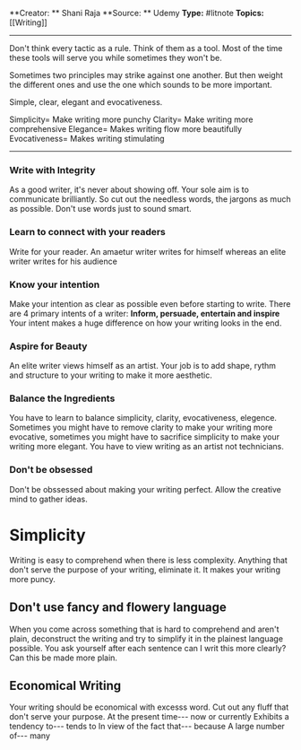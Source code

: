 **Creator: ** Shani Raja
**Source: ** Udemy
**Type:** #litnote 
**Topics:** [[Writing]]

---



Don't think every tactic as a rule. Think of them as a tool. Most of the time these tools will serve you while sometimes they won't be.

Sometimes two principles may strike against one another. But then weight the different ones and use the one which sounds to be more important.

Simple, clear, elegant and evocativeness.

Simplicity= Make writing more punchy
Clarity= Make writing more comprehensive
Elegance= Makes writing flow more beautifully
Evocativeness= Makes writing stimulating

----
### Write with Integrity
As a good writer, it's never about showing off. Your sole aim is to communicate brilliantly. So cut out the needless words, the jargons as much as possible. Don't use words just to sound smart.

### Learn to connect with your readers
Write for your reader. An amaetur writer writes for himself whereas an elite writer writes for his audience

### Know your intention
Make your intention as clear as possible even before starting to write. There are 4 primary intents of a writer: **Inform, persuade, entertain and inspire**
Your intent makes a huge difference on how your writing looks in the end.

### Aspire for Beauty
An elite writer views himself as an artist. Your job is to add shape, rythm and structure to your writing to make it more aesthetic.

### Balance the Ingredients
You have to learn to balance simplicity, clarity, evocativeness, elegence. Sometimes you might have to remove clarity to make your writing more evocative, sometimes you might have to sacrifice simplicity to make your writing more elegant.
You have to view writing as an artist not technicians. 

### Don't be obsessed
Don't be obssessed about making your writing perfect. Allow the creative mind to gather ideas.

# Simplicity
Writing is easy to comprehend when there is less complexity. Anything that don't serve the purpose of your writing, eliminate it. It makes your writing more puncy.

## Don't use fancy and flowery language
When you come across something that is hard to comprehend and aren't plain, deconstruct the writing and try to simplify it in the plainest language possible.
You ask yourself after each sentence can I writ this more clearly? Can this be made more plain.

## Economical Writing
Your writing should be economical with excesss word. Cut out any fluff that don't serve your purpose.
At the present time--- now or currently
Exhibits a tendency to--- tends to
In view of the fact that--- because
A large number of--- many


 